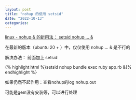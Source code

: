 ```yaml
---
layout: post
title: "nohup 的使用 setsid"
date: "2022-10-13"
categories: 
---
```

<p><a href="http://www.siwei.me/blog/posts/linux-nohup-setsid-nohup">linux - nohup &amp; 的新用法： setsid nohup ... &amp; </a></p>
<p>在最新的版本（ubuntu 20 + ）中，仅仅使用 nohup ... &amp; 是不行的</p>
<p>解决办法： 前面加上 setsid</p>
{% highlight html %}setsid nohup bundle exec ruby app.rb &amp;{% endhighlight %}
<p>如果仍然不起作用：查看nohup的log nohup.out</p>
<p>可能是gem没有安装等，可以进行处理</p>
